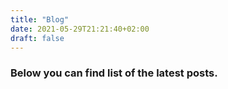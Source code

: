 ```yaml
---
title: "Blog"
date: 2021-05-29T21:21:40+02:00
draft: false
---
```


### Below you can find list of the latest posts. 

